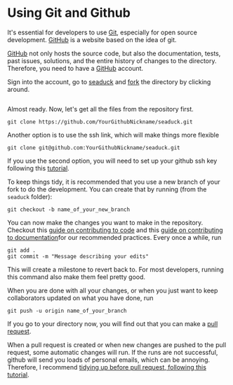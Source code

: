 # Using Git and Github

It's essential for developers to use [Git](https://git-scm.com), especially for open source development. [GitHub](https://github.com) is a website based on the idea of git.

[GitHub](https://github.com) not only hosts the source code, but also the documentation, tests, past issues, solutions, and the entire history of changes to the directory. Therefore, you need to have a [GitHub](https://github.com)  account.

Sign into the account, go to [seaduck](https://github.com/MaceKuailv/seaduck) and [fork](https://docs.github.com/en/get-started/quickstart/fork-a-repo) the directory by clicking around.

```{note} If you already have a fork, make sure you [sync](https://docs.github.com/en/pull-requests/collaborating-with-pull-requests/working-with-forks/syncing-a-fork) them  before cloning it.
```

Almost ready. Now, let's get all the files from the repository first.

```shell
git clone https://github.com/YourGithubNickname/seaduck.git
```

Another option is to use the ssh link, which will make things more flexible

```shell
git clone git@github.com:YourGithubNickname/seaduck.git
```

If you use the second option, you will need to set up your github ssh key following this [tutorial](https://docs.github.com/en/authentication/connecting-to-github-with-ssh/adding-a-new-ssh-key-to-your-github-account).

To keep things tidy, it is recommended that you use a new branch of your fork to do the development. You can create that by running (from the `seaduck` folder):

```shell
git checkout -b name_of_your_new_branch
```

You can now make the changes you want to make in the repository. Checkout this [guide on contributing to code](contr_cod.md) and this [guide on contributing to documentation](contr_doc.md)for our recommended practices. Every once a while, run

```shell
git add .
git commit -m "Message describing your edits"
```

This will create a milestone to revert back to. For most developers, running this command also make them feel pretty good.

When you are done with all your changes, or when you just want to keep collaborators updated on what you have done, run

```shell
git push -u origin name_of_your_branch
```

If you go to your directory now, you will find out that you can make a [pull request](https://docs.github.com/en/pull-requests/collaborating-with-pull-requests/proposing-changes-to-your-work-with-pull-requests/creating-a-pull-request).

When a pull request is created or when new changes are pushed to the pull request, some automatic changes will run. If the runs are not successful, github will send you loads of personal emails, which can be annoying. Therefore, I recommend [tidying up before pull request, following this tutorial](tidyNpr.md).
